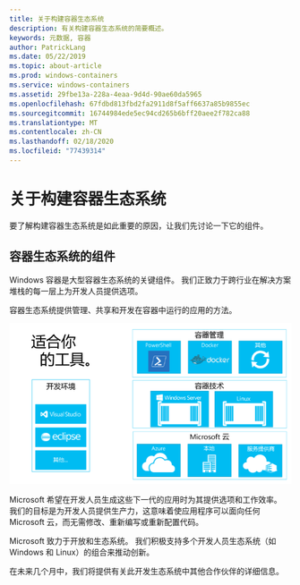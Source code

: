 ```yaml
---
title: 关于构建容器生态系统
description: 有关构建容器生态系统的简要概述。
keywords: 元数据, 容器
author: PatrickLang
ms.date: 05/22/2019
ms.topic: about-article
ms.prod: windows-containers
ms.service: windows-containers
ms.assetid: 29fbe13a-228a-4eaa-9d4d-90ae60da5965
ms.openlocfilehash: 67fdbd813fbd2fa2911d8f5aff6637a85b9855ec
ms.sourcegitcommit: 16744984ede5ec94cd265b6bff20aee2f782ca88
ms.translationtype: MT
ms.contentlocale: zh-CN
ms.lasthandoff: 02/18/2020
ms.locfileid: "77439314"
---
```

# <a name="about-building-container-ecosystems"></a>关于构建容器生态系统

要了解构建容器生态系统是如此重要的原因，让我们先讨论一下它的组件。

## <a name="components-of-a-container-ecosystem"></a>容器生态系统的组件

Windows 容器是大型容器生态系统的关键组件。 我们正致力于跨行业在解决方案堆栈的每一层上为开发人员提供选项。

容器生态系统提供管理、共享和开发在容器中运行的应用的方法。

![](media/containerEcosystem.png)

Microsoft 希望在开发人员生成这些下一代的应用时为其提供选项和工作效率。 我们的目标是为开发人员提供生产力，这意味着使应用程序可以面向任何 Microsoft 云，而无需修改、重新编写或重新配置代码。

Microsoft 致力于开放和生态系统。 我们积极支持多个开发人员生态系统（如 Windows 和 Linux）的组合来推动创新。

在未来几个月中，我们将提供有关此开发生态系统中其他合作伙伴的详细信息。